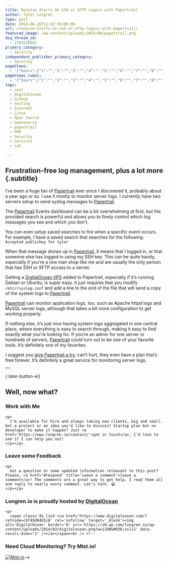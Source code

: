 ```yaml
---
title: Receive Alerts On SSH or SFTP Logins with Papertrail
author: Tyler Longren
type: post
date: 2014-06-26T11:42:35+00:00
url: /receive-alerts-on-ssh-or-sftp-logins-with-papertrail/
featured_image: /wp-content/uploads/2014/06/papertrail.png
dsq_thread_id:
  - 2785510562
primary_category:
  - Security
independent_publisher_primary_category:
  - Security
pageViews:
  - '{"hours":{"1":"","2":"","3":"","4":"","5":"","6":"","7":"","8":"","9":"","10":"","11":"","12":"","13":"","14":"","15":"","16":"","17":"","18":"","19":"","20":"","21":"","22":"","23":"","24":"","25":"","26":"","27":"","28":"","29":"","30":"","31":"","32":"","33":"","34":"","35":"","36":"","37":"","38":"","39":"","40":"","41":"","42":"","43":"","44":"","45":"","46":"","47":""},"days":{"2":"","3":"","4":"","5":"","6":"","7":"","8":"","9":"","10":"","11":"","12":"","13":"","14":""},"weeks":{"3":"","4":"","5":"","6":"","7":"","8":"","9":"","10":"","11":"","12":""},"months":{"4":"","5":"","6":"","7":"","8":"","9":"","10":"","11":"","12":"","13":"","14":"","15":"","16":"","17":"","18":"","19":"","20":"","21":"","22":"","23":"","24":""}}'
pageViews_cumul:
  - '{"hours":{"1":"","2":"","3":"","4":"","5":"","6":"","7":"","8":"","9":"","10":"","11":"","12":"","13":"","14":"","15":"","16":"","17":"","18":"","19":"","20":"","21":"","22":"","23":"","24":"","25":"","26":"","27":"","28":"","29":"","30":"","31":"","32":"","33":"","34":"","35":"","36":"","37":"","38":"","39":"","40":"","41":"","42":"","43":"","44":"","45":"","46":"","47":""},"days":{"2":"","3":"","4":"","5":"","6":"","7":"","8":"","9":"","10":"","11":"","12":"","13":"","14":""},"weeks":{"3":"","4":"","5":"","6":"","7":"","8":"","9":"","10":"","11":"","12":""},"months":{"4":"","5":"","6":"","7":"","8":"","9":"","10":"","11":"","12":"","13":"","14":"","15":"","16":"","17":"","18":"","19":"","20":"","21":"","22":"","23":"","24":""}}'
tags:
  - cool
  - digitalocean
  - GitHub
  - hosting
  - Internet
  - Linux
  - Open Source
  - opensource
  - papertrail
  - PHP
  - Security
  - services
  - ssh

---
```

## Frustration-free log management, plus a lot more {.subtitle}

I&#8217;ve been a huge fan of [Papertrail][1] ever since I discovered it, probably about a year ago or so. I use it mostly to monitor server logs. I currently have two servers setup to send syslog messages to [Papertrail][1].

The [Papertrail][1] Events dashboard can be a bit overwhelming at first, but the provided search is powerful and allows you to finely control which log messages you see and which you don&#8217;t.

You can even setup saved searches to fire when a specific event occurs. For example, I have a saved search that searches for the following:  
`Accepted publickey for tyler`

When that message shows up in [Papertrail][1], it means that I logged in, or that someone else has logged in using my SSH key. This can be quite handy, especially if you&#8217;re a one man shop like me and are usually the only person that has SSH or SFTP access to a server.

Getting a [DigitalOcean VPS][2] added to Papertrail, especially if it&#8217;s running Debian or Ubuntu, is super easy. It just requires that you modify `/etc/rsyslog.conf` and add a line to the end of the file that will send a copy of the system logs to [Papertrail][1].

[Papertrail][1] can monitor application logs, too, such as Apache httpd logs and MySQL server logs, although that takes a bit more configuration to get working properly.

If nothing else, it&#8217;s just nice having system logs aggregated in one central place, where everything is easy to search through, making it easy to find exactly what you&#8217;re looking for. If you&#8217;re an admin for one server or hundreds of servers, [Papertrail][1] could turn out to be one of your favorite tools. It&#8217;s definitely one of my favorites.

I suggest you [give Papertrail a try][1], can&#8217;t hurt, they even have a plan that&#8217;s free forever. It&#8217;s definitely a great service for monitoring server logs. 

<div class="wpulike wpulike-default " >
  <div class="wp_ulike_general_class wp_ulike_is_not_liked">
    <button type="button"
					aria-label="Like Button"
					data-ulike-id="7078"
					data-ulike-nonce="74013e5175"
					data-ulike-type="likeThis"
					data-ulike-template="wpulike-default"
					data-ulike-display-likers="0"
					data-ulike-disable-pophover="0"
					class="wp_ulike_btn wp_ulike_put_image wp_likethis_7078"></button><span class="count-box"></span>
  </div>
</div>

[][3]{.later-button-el}

<div class='what-next'>
  <h2>
    Well, now what?
  </h2>
  
  <div class='hire'>
    <h3>
      Work with Me
    </h3>
    
    <p>
      I'm available for hire and always taking new clients, big and small. Got a project or an idea you'd like to discuss? Startup plan but no developer to make it happen? Just <a href='https://www.longren.io/contact/'>get in touch</a>, I'd love to see if I can help you out!
    </p></p>
  </div>
  
  <div class='hire'>
    <h3>
      Leave some Feedback
    </h3>
    
    <p>
      Got a question or some updated information releavant to this post? Please, <a href='#respond' title='Leave a comment'>leave a comment</a>! The comments are a great way to get help, I read them all and reply to nearly every comment. Let's talk. 😀
    </p></p>
  </div>
  
  <div class='now-what-bottom-ad'>
    <h3>
      Longren.io is proudly hosted by <a href='https://www.digitalocean.com/?refcode=cbf49d0481c8'>DigitalOcean</a>
    </h3>
    
    <p>
      <span class='do_link'><a href='https://www.digitalocean.com/?refcode=cbf49d0481c8' rel='nofollow' target='_blank'><img alt='DigitalOcean' border='0' src='https://i0.wp.com/longren.io/wp-content/uploads/2014/03/digitalocean.png?w=1100&#038;ssl=1' data-recalc-dims="1" /></a></span><br /> <!--

<h3>Need Cloud Monitoring? Try Mist.io!</h3>

<span class='do_link'><a href='http://mist.io/?ref=tyler' rel='nofollow' target='_blank'><img alt='Mist.io' border='0' src='https://i0.wp.com/longren.io/wp-content/uploads/2014/04/mistio.jpg?w=1100&#038;ssl=1' data-recalc-dims="1"></a></span>--></div> </div>

 [1]: https://papertrailapp.com/?thank=33d541
 [2]: https://www.digitalocean.com/?refcode=cbf49d0481c8
 [3]: #